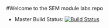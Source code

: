 #Welcome to the SEM module labs repo

- Master Build Status: [![Build Status](https://travis-ci.com/Albert-Hadacek/SEMlabs.svg?branch=master)](https://travis-ci.com/Albert-Hadacek/SEMlabs)
